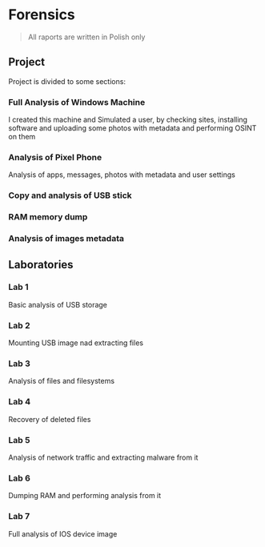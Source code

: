 # Forensics

> All raports are written in Polish only

## Project

Project is divided to some sections:

### Full Analysis of Windows Machine

I created this machine and Simulated a user, by checking sites, installing software and uploading some photos with metadata and performing OSINT on them

### Analysis of Pixel Phone

Analysis of apps, messages, photos with metadata and user settings

### Copy and analysis of USB stick

### RAM memory dump

### Analysis of images metadata

## Laboratories

### Lab 1

Basic analysis of USB storage

### Lab 2

Mounting USB image nad extracting files

### Lab 3

Analysis of files and filesystems

### Lab 4

Recovery of deleted files

### Lab 5

Analysis of network traffic and extracting malware from it

### Lab 6

Dumping RAM and performing analysis from it

### Lab 7
  
Full analysis of IOS device image
